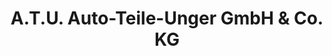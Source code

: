 ---
title: "A.T.U. Auto-Teile-Unger GmbH & Co. KG"
url: /dessau-rosslau/a-t-u-auto-teile-unger-gmbh-und-co-kg/
shop: Autohaus
---